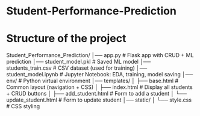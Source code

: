 # Student-Performance-Prediction

# Structure of the project

Student_Performance_Prediction/
│── app.py                  # Flask app with CRUD + ML prediction
│── student_model.pkl       # Saved ML model
│── students_train.csv      # CSV dataset (used for training)
│── student_model.ipynb     # Jupyter Notebook: EDA, training, model saving
│── env/                    # Python virtual environment
│── templates/
│   ├── base.html           # Common layout (navigation + CSS)
│   ├── index.html          # Display all students + CRUD buttons
│   ├── add_student.html    # Form to add a student
│   └── update_student.html # Form to update student
│── static/
│   └── style.css           # CSS styling
